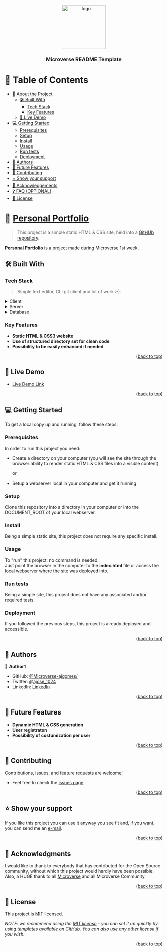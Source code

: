 <a name="readme-top"></a>

<!--
!!! IMPORTANT !!!
This README is an example of how you could professionally present your codebase. 
Writing documentation is a crucial part of your work as a professional software developer and cannot be ignored. 

You should modify this file to match your project and remove sections that don't apply.

REQUIRED SECTIONS:
- Table of Contents
- About the Project
  - Built With
  - Live Demo
- Getting Started
- Authors
- Future Features
- Contributing
- Show your support
- Acknowledgements
- License

OPTIONAL SECTIONS:
- FAQ

After you're finished please remove all the comments and instructions!

For more information on the importance of a professional README for your repositories: https://github.com/microverseinc/curriculum-transversal-skills/blob/main/documentation/articles/readme_best_practices.md
-->

<div align="center">
  <!-- You are encouraged to replace this logo with your own! Otherwise you can also remove it. -->
  <img src="murple_logo.png" alt="logo" width="140"  height="auto" />
  <br/>

  <h3><b>Microverse README Template</b></h3>

</div>

<!-- TABLE OF CONTENTS -->

# 📗 Table of Contents

- [📖 About the Project](#about-project)
  - [🛠 Built With](#built-with)
    - [Tech Stack](#tech-stack)
    - [Key Features](#key-features)
  - [🚀 Live Demo](#live-demo)
- [💻 Getting Started](#getting-started)
  - [Prerequisites](#prerequisites)
  - [Setup](#setup)
  - [Install](#install)
  - [Usage](#usage)
  - [Run tests](#run-tests)
  - [Deployment](#deployment)
- [👥 Authors](#authors)
- [🔭 Future Features](#future-features)
- [🤝 Contributing](#contributing)
- [⭐️ Show your support](#support)
- [🙏 Acknowledgements](#acknowledgements)
- [❓ FAQ (OPTIONAL)](#faq)
- [📝 License](#license)

<!-- PROJECT DESCRIPTION -->

# 📖 [Personal Portfolio](https://projects.microverse.datanet-pt.net/Hello-Microverse)

> This project is a simple static HTML &amp; CSS site, held into a [GitHUb repository](https://github.com/Microverse-ajgomes/Hello-Microverse).

**[Personal Portfolio](https://projects.microverse.datanet-pt.net/Personal-Portfolio)** is a project made during Microverse 1st week.

## 🛠 Built With <a name="built-with"></a>

### Tech Stack <a name="tech-stack"></a>

> Simple text editor, CLI git client and lot of work :-).

<details>
  <summary>Client</summary>
  <ul>
    <li>A graphic enabled web browser (eg. Chrome, Firefox, etc...)</li>
  </ul>
</details>

<details>
  <summary>Server</summary>
  <ul>
    <li>Apache 2 web server used (any webserver will do).</li>
  </ul>
</details>

<details>
<summary>Database</summary>
  <ul>
    <li>No database used.</li>
  </ul>
</details>


<!-- Features -->

### Key Features <a name="key-features"></a>

- **Static HTML &amp; CSS3 website**
- **Use of structured directory set for clean code**
- **Possibility to be easily enhanced if needed**

<p align="right">(<a href="#readme-top">back to top</a>)</p>


<!-- LIVE DEMO -->

## 🚀 Live Demo <a name="live-demo"></a>

- [Live Demo Link](https://projects.microverse.datanet-pt.net/Personal-Portfolio/)

<p align="right">(<a href="#readme-top">back to top</a>)</p>


<!-- GETTING STARTED -->

## 💻 Getting Started <a name="getting-started"></a>

To get a local copy up and running, follow these steps.


### Prerequisites <a name="prerequisites"></a>

In order to run this project you need:

- Create a directory on your computer (you will see the site through the browser ability to render static HTML &amp; CSS files into a visible content)

  or

- Setup a webserver local in your computer and get it running


### Setup <a name="setup"></a>

Clone this repository into a directory in your computer or into the DOCUMENT_ROOT of your local webserver.


### Install <a name="install"></a>

Being a simple static site, this project does not require any specific install.


### Usage <a name="usage"></a>

To "run" this project, no command is needed.\
Just point the browser in the computer to the **index.html** file or access the local webserver where the site was deployed into.


### Run tests <a name="run-tests"></a>

Being a simple site, this project does not have any associated and/or required tests.


### Deployment <a name="deployment"></a>

If you followed the previous steps, this project is already deployed and accessible.

<p align="right">(<a href="#readme-top">back to top</a>)</p>


<!-- AUTHORS -->

## 👥 Authors <a name="authors"></a>

👤 **Author1**

- GitHub: [@Microverse-ajgomes/](https://github.com/Microverse-ajgomes/)
- Twitter: [@ajose_1024](https://twitter.com/ajose_1024)
- LinkedIn: [LinkedIn](https://linkedin.com/in/ajffg1024)

<p align="right">(<a href="#readme-top">back to top</a>)</p>

<!-- FUTURE FEATURES -->

## 🔭 Future Features <a name="future-features"></a>

- **Dynamic HTML &amp; CSS generation**
- **User registraton**
- **Possibility of costumization per user**

<p align="right">(<a href="#readme-top">back to top</a>)</p>

<!-- CONTRIBUTING -->

## 🤝 Contributing <a name="contributing"></a>

Contributions, issues, and feature requests are welcome!

- Feel free to check the [issues page](https://github.com/Microverse-ajgomes/Personal-Portfolio/issues).

<p align="right">(<a href="#readme-top">back to top</a>)</p>


<!-- SUPPORT -->

## ⭐️ Show your support <a name="support"></a>

If you like this project you can use it anyway you see fit and, if you want, you can send me an [e-mail](mailto:ajose.gomes.microverse@gmail.com).

<p align="right">(<a href="#readme-top">back to top</a>)</p>


<!-- ACKNOWLEDGEMENTS -->

## 🙏 Acknowledgments <a name="acknowledgements"></a>

I would like to thank to everybody that has contributed for the Open Source community, without which this project would hardly have been possible.\
Also, a HUGE thank to all [Microverse](https://microverse.org) and all Microverse Community.

<p align="right">(<a href="#readme-top">back to top</a>)</p>


<!-- FAQ (optional) -->

<!--
## ❓ FAQ (OPTIONAL) <a name="faq"></a>

> Add at least 2 questions new developers would ask when they decide to use your project.

- **[Question_1]**

  - [Answer_1]

- **[Question_2]**

  - [Answer_2]

<p align="right">(<a href="#readme-top">back to top</a>)</p>
-->


<!-- LICENSE -->

## 📝 License <a name="license"></a>

This project is [MIT](https://projects.microverse.datanet-pt.net/Personal-Portfolio/MIT.html) licensed.

_NOTE: we recommend using the [MIT license](https://choosealicense.com/licenses/mit/) - you can set it up quickly by [using templates available on GitHub](https://docs.github.com/en/communities/setting-up-your-project-for-healthy-contributions/adding-a-license-to-a-repository). You can also use [any other license](https://choosealicense.com/licenses/) if you wish._

<p align="right">(<a href="#readme-top">back to top</a>)</p>


